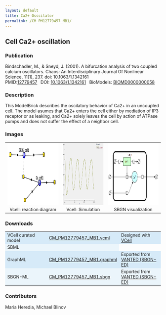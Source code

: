 ```yaml
---
layout: default
title: Ca2+ Osscilator
permalink: /CM_PM12779457_MB1/
---
```

## Cell Ca2+ oscillation

### Publication 
Bindschadler, M., & Sneyd, J. (2001). A bifurcation analysis of two coupled calcium oscillators. Chaos: An Interdisciplinary Journal Of Nonlinear Science, 11(1), 237. doi: 10.1063/1.1342161 <br/>
PMID:<a href="https://www.ncbi.nlm.nih.gov/pubmed/12779457">12779457</a>&ensp; 
DOI: <a href="https://doi.org/10.1063/1.1342161"> 10.1063/1.1342161</a>&ensp;
BioModels: <a href="https://www.ebi.ac.uk/biomodels/BIOMD0000000058"> BIOMD0000000058 </a><br/>

### Description

This ModelBrick describes the oscilatory behavior of Ca2+ in an uncoupled cell. The model asumes that Ca2+ enters the cell either by mediation of IP3 receptor or as leaking, and Ca2+ solely leaves the cell by action of ATPase pumps and does not suffer the effect of a neighbor cell.

### Images
<center>
<table> 
<tr>
  <td align="center" >
   <a href="https://modelbricks.github.io/images/Vcellimages/CM_PM12779457_MB1_Vcell_diagram.PNG">
   <img align="center" src="/images/Vcellimages/CM_PM12779457_MB1_Vcell_diagram.PNG" Height="200"/></a></td>
  <td align="center" widht="50%">
    <a href="https://modelbricks.github.io/images/Vcellimages/CM_PM12779457_MB1_Vcell_sim.PNG">
    <img align="center" src="/images/Vcellimages/CM_PM12779457_MB1_Vcell_sim.PNG" Height="200"/></a></td>
  <td align="center" widht="50%">
   <a href="https://modelbricks.github.io/images/SBGNfiles/CM_PM12779457_MB1_SBGN.PNG">
   <img align="center" src="/images/SBGNfiles/CM_PM12779457_MB1_SBGN.PNG" Height="200" > </a></td>
</tr>
<tr>
 <td align="center"> Vcell: reaction diagram </td>
 <td align="center"> Vcell: Simulation </td>
 <td align="center"> SBGN visualization </td>
</tr>
</table>
</center>

### Downloads 

<center>
 <table>
  <td width="33%" bgcolor="#D6EAF8">VCell curated model </td>
  <td width="33%" bgcolor="#D6EAF8"><a href="/modelbricks/VCML_SBMLfiles/CM_PM12779457.vcml">CM_PM12779457_MB1.vcml</a></td>
  <td width="33%" bgcolor="#D6EAF8"> Designed with <a href="http://vcell.org"> VCell</a></td>
  <tr>
   <td bgcolor="#EBF5FB">SBML </td>
   <td bgcolor="#EBF5FB"><!--<a href="/modelbricks/VCML_SBMLfiles/CM_PM12779457.sbml">CM_PM12779457_MB1.SBML</a></td>
   <td bgcolor="#EBF5FB"> Exported from <a href="http://vcell.org"> VCell</a>--></td>
  </tr>
  <tr>
   <td bgcolor="#D6EAF8">GraphML </td>
   <td bgcolor="#D6EAF8"><a href="/modelbricks/SBGNexecutablefiles/CM_PM12779457_SBGN.graphml">CM_PM12779457_MB1.graphml</a></td>
   <td bgcolor="#D6EAF8"> Exported from <a href="https://immersive-analytics.infotech.monash.edu/vanted/addons/sbgn-ed/">VANTED (SBGN-ED)</a></td>
  </tr>
  <tr>
   <td bgcolor="#EBF5FB">SBGN-ML </td>
   <td bgcolor="#EBF5FB"><a href="/modelbricks/SBGNexecutablefiles/CM_PM12779457_SBGN.sbgn">CM_PM12779457_MB1.sbgn</a></td>
   <td bgcolor="#EBF5FB"> Exported from <a href="https://immersive-analytics.infotech.monash.edu/vanted/addons/sbgn-ed/">VANTED (SBGN-ED)</a></td>
  </tr>
 </table>
</center>
 


### Contributors
Maria Heredia, Michael Blinov
 
